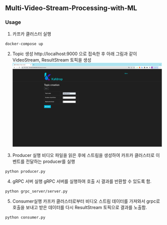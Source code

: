 ## Multi-Video-Stream-Processing-with-ML

### Usage
1. 카프카 클러스터 실행
~~~
docker-compose up
~~~

2. Topic 생성
http://localhost:9000 으로 접속한 후 아래 그림과 같이 VideoStream, ResultStream 토픽을 생성
![image](./images/create_topic.png)


3. Producer 실행
비디오 파일을 읽은 후에 스트림을 생성하여 카프카 클러스터로 이벤트를 전달하는 producer를 실행
~~~
python producer.py
~~~

4. gRPC 서버 실행
gRPC 서버를 실행하여 호출 시 결과를 반환할 수 있도록 함.
~~~
python grpc_server/server.py
~~~

5. Consumer실행
카프카 클러스터로부터 비디오 스트림 데이터를 가져와서 grpc로 호출을 보내고 받은 데이터를 다시 ResultStream 토픽으로 결과를 노출함.
~~~
python consumer.py
~~~